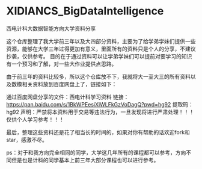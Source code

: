 # XIDIANCS_BigDataIntelligence

西电计科大数据智能方向大学资料分享

这个仓库整理了我大学前三年以及大四部分资料，主要为了给学弟学妹们提供一些资源，能够在大学三年过得更加有意义，里面所有的资料只是个人的分享，不建议抄袭，仅供参考。
目的在于通过资料可以让学弟学妹们可以提前对要学习的知识有一个预习和了解，对一些大作业提供点思路。

由于前三年的资料比较多，所以这个仓库放不下，我就将大一至大三的所有资料以及数模相关资料放到百度网盘上了，链接如下：

通过百度网盘分享的文件：西电计科学习资料
链接：https://pan.baidu.com/s/1BkWPEesiXlWLFkGzVoDagQ?pwd=hg92 
提取码：hg92
声明：严禁将本资料用于交易等违法行为，一旦发现将进行严肃处理！！！仅供个人学习参考！！！

最后，整理这些资料还是花了相当长的时间的，如果对你有帮助的话欢迎fork和star，感激不尽。

ps：对于和我方向完全相同的同学，大学这几年所有的课程都可以参考，方向不同但是也是计科的同学基本上前三年大部分课程也可以进行参考。
